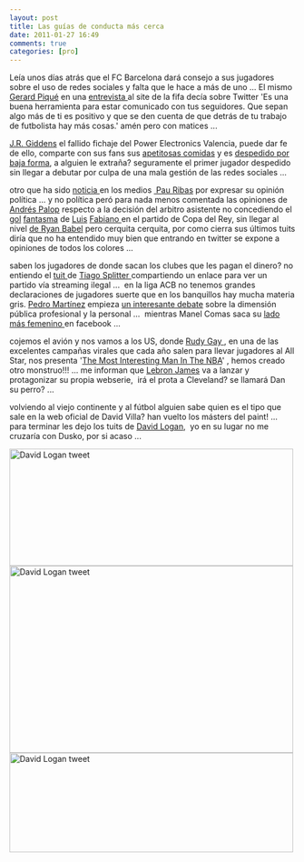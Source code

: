 ```yaml
---
layout: post
title: Las guías de conducta más cerca
date: 2011-01-27 16:49
comments: true
categories: [pro]
---
```

Leía unos días atrás que el FC Barcelona dará consejo a sus jugadores sobre el uso de redes sociales y falta que le hace a más de uno ... El mismo <a href="http://numballs.com">Gerard Piqué</a> en una <a href="http://es.fifa.com/worldfootball/clubfootball/news/newsid=1369828.html">entrevista </a>al site de la fifa decía sobre Twitter 'Es una buena herramienta para estar comunicado con tus seguidores. Que  sepan algo más de ti es positivo y que se den cuenta de que detrás de tu  trabajo de futbolista hay más cosas.' amén pero con matices ...

<a href="http://numballs.com">J.R. Giddens</a> el fallido fichaje del Power Electronics Valencia, puede dar fe de ello, comparte con sus fans sus <a href="http://twitter.yfrog.com/user/JGidd4/profile">apetitosas comidas</a> y es <a href="http://www.superdeporte.es/baloncesto/2011/01/20/dieta-giddens/117135.html">despedido por baja forma</a>, a alguien le extraña? seguramente el primer jugador despedido sin llegar a debutar por culpa de una mala gestión de las redes sociales ...

otro que ha sido <a href="http://www.ara.cat/esports/basquet/Opinio-politica-Pau-Ribas-Mariano-Rajoy-Twitter_0_415158790.html">noticia </a>en los medios <a href="http://numballs.com"> Pau Ribas</a> por expresar su opinión política ... y no política peró para nada menos comentada las opiniones de <a href="http://numballs.com">Andrés Palop</a> respecto a la decisión del arbitro asistente no concediendo el <a href="https://twitter.com/">gol</a> <a href="https://twitter.com/">fantasma</a> de <a href="https://twitter.com/">Luis</a> <a href="https://twitter.com/">Fabiano </a>en el partido de Copa del Rey, sin llegar al nivel <a href="http://sergixaudiera.com/2011/multas-karma-y-mucha-agua/">de Ryan Babel</a> pero cerquita cerquita, por como cierra sus últimos tuits diría que no ha entendido muy bien que entrando en twitter se expone a opiniones de todos los colores ...

saben los jugadores de donde sacan los clubes que les pagan el dinero? no entiendo el <a href="https://twitter.com/">tuit </a>de <a href="http://numballs.com">Tiago Splitter </a>compartiendo un enlace para ver un partido vía streaming ilegal ...  en la liga ACB no tenemos grandes declaraciones de jugadores suerte que en los banquillos hay mucha materia gris. <a href="https://twitter.com/">Pedro Martínez</a> empieza <a href="https://twitter.com/">un interesante debate</a> sobre la dimensión pública profesional y la personal ...  mientras Manel Comas saca su <a href="http://twitter.yfrog.com/h8s4j">lado más femenino </a>en facebook ...

cojemos el avión y nos vamos a los US, donde <a href="http://numballs.com">Rudy Gay </a>, en una de las excelentes campañas virales que cada año salen para llevar jugadores al All Star, nos presenta '<a href="http://www.youtube.com/watch?v=d4kpffeRnns">The Most Interesting Man In The NBA</a>' , hemos creado otro monstruo!!! ... me informan que <a href="http://numballs.com">Lebron James</a> va a lanzar y protagonizar su propia webserie,  irá el prota a Cleveland? se llamará Dan su perro? ...

volviendo al viejo continente y al fútbol alguien sabe quien es el tipo que sale en la web oficial de David Villa? han vuelto los másters del paint! ... para terminar les dejo los tuits de <a href="https://twitter.com/datdude12">David Logan</a>,  yo en su lugar no me cruzaría con Dusko, por si acaso ...

<a title="David Logan tweet by socialmediasports, on Flickr" href="http://www.flickr.com/photos/42414566@N06/5392691251/"><img src="http://farm6.static.flickr.com/5135/5392691251_8f2aac3041.jpg" alt="David Logan tweet" width="500" height="206" /></a>
<a title="David Logan tweet by socialmediasports, on Flickr" href="http://www.flickr.com/photos/42414566@N06/5392691295/"><img src="http://farm6.static.flickr.com/5132/5392691295_93fa83a6e0.jpg" alt="David Logan tweet" width="500" height="329" /></a>
<a title="David Logan tweet by socialmediasports, on Flickr" href="http://www.flickr.com/photos/42414566@N06/5393288604/"><img src="http://farm6.static.flickr.com/5056/5393288604_e2d9d2a930.jpg" alt="David Logan tweet" width="500" height="175" /></a>
